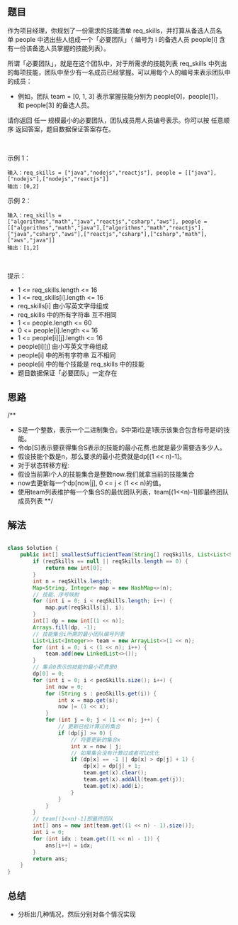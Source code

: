 
## 题目

作为项目经理，你规划了一份需求的技能清单 req_skills，并打算从备选人员名单 people 中选出些人组成一个「必要团队」（ 编号为 i 的备选人员 people[i] 含有一份该备选人员掌握的技能列表）。

所谓「必要团队」，就是在这个团队中，对于所需求的技能列表 req_skills 中列出的每项技能，团队中至少有一名成员已经掌握。可以用每个人的编号来表示团队中的成员：

- 例如，团队 team = [0, 1, 3] 表示掌握技能分别为 people[0]，people[1]，和 people[3] 的备选人员。

请你返回 任一 规模最小的必要团队，团队成员用人员编号表示。你可以按 任意顺序 返回答案，题目数据保证答案存在。

 

示例 1：

    输入：req_skills = ["java","nodejs","reactjs"], people = [["java"],["nodejs"],["nodejs","reactjs"]]
    输出：[0,2]
示例 2：

    输入：req_skills = ["algorithms","math","java","reactjs","csharp","aws"], people = [["algorithms","math","java"],["algorithms","math","reactjs"],["java","csharp","aws"],["reactjs","csharp"],["csharp","math"],["aws","java"]]
    输出：[1,2]
 

提示：

- 1 <= req_skills.length <= 16
- 1 <= req_skills[i].length <= 16
- req_skills[i] 由小写英文字母组成
- req_skills 中的所有字符串 互不相同
- 1 <= people.length <= 60
- 0 <= people[i].length <= 16
- 1 <= people[i][j].length <= 16
- people[i][j] 由小写英文字母组成
- people[i] 中的所有字符串 互不相同
- people[i] 中的每个技能是 req_skills 中的技能
- 题目数据保证「必要团队」一定存在


## 思路

/**
 * S是一个整数，表示一个二进制集合。S中第i位是1表示该集合包含标号是i的技能。
 * 令dp[S]表示要获得集合S表示的技能的最小花费.也就是最少需要选多少人。
 * 假设技能个数是n，那么要求的最小花费就是dp[(1 << n)-1]。
 * 对于状态转移方程:
 * 假设当前第i个人的技能集合是整数now.我们就拿当前的技能集合
 * now去更新每一个dp[now|j], 0 <= j < (1 << n)的值。
 * 使用team列表维护每一个集合S的最优团队列表，team[(1<<n)-1]即最终团队成员列表
 **/

## 解法
```java

class Solution {
    public int[] smallestSufficientTeam(String[] reqSkills, List<List<String>> peoSkills) {
        if (reqSkills == null || reqSkills.length == 0) {
            return new int[0];
        }
        int n = reqSkills.length;
        Map<String, Integer> map = new HashMap<>(n);
        // 技能、序号映射
        for (int i = 0; i < reqSkills.length; i++) {
            map.put(reqSkills[i], i);
        }
        int[] dp = new int[(1 << n)];
        Arrays.fill(dp, -1);
        // 技能集合i所需的最小团队编号列表
        List<List<Integer>> team = new ArrayList<>(1 << n);
        for (int i = 0; i < (1 << n); i++) {
            team.add(new LinkedList<>());
        }
        // 集合0表示的技能的最小花费是0
        dp[0] = 0;
        for (int i = 0; i < peoSkills.size(); i++) {
            int now = 0;
            for (String s : peoSkills.get(i)) {
                int x = map.get(s);
                now |= (1 << x);
            }
            for (int j = 0; j < (1 << n); j++) {
                // 更新已经计算过的集合
                if (dp[j] >= 0) {
                    // 将要更新的集合x
                    int x = now | j;
                    // 如果集合没有计算过或者可以优化
                    if (dp[x] == -1 || dp[x] > dp[j] + 1) {
                        dp[x] = dp[j] + 1;
                        team.get(x).clear();
                        team.get(x).addAll(team.get(j));
                        team.get(x).add(i);
                    }
                }
            }
        }
        // team[(1<<n)-1]即最终团队
        int[] ans = new int[team.get((1 << n) - 1).size()];
        int i = 0;
        for (int idx : team.get((1 << n) - 1)) {
            ans[i++] = idx;
        }
        return ans;
    }
}
```

## 总结

- 分析出几种情况，然后分别对各个情况实现 
